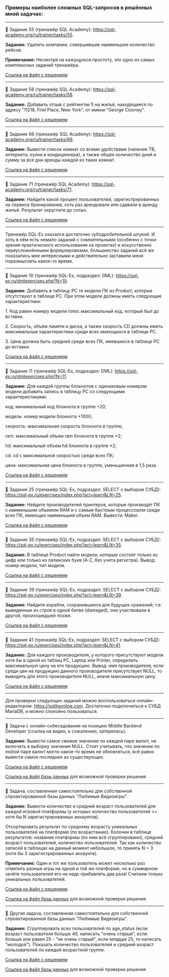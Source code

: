 ### Примеры наиболее сложных SQL-запросов в решённых мной задачах:

------------------------------------------------------------

📜 Задание 55 (тренажёр SQL Academy): https://sql-academy.org/ru/trainer/tasks/55.

**Задание:** Удалить компании, совершившие наименьшее количество рейсов.

**Примечание:** Несмотря на кажущуюся простоту, это одно из самых комплексных заданий тренажёра.

[Ссылка на файл с решением](https://github.com/sudomango/MariaDB-SQL-Exercises/blob/main/sql_academy_online/Task%20Solution%20%2355%20(MySQL).sql)

------------------------------------------------------------

📜 Задание 58 (тренажёр SQL Academy): https://sql-academy.org/ru/trainer/tasks/58.

**Задание:** Добавить отзыв с рейтингом 5 на жильё, находящиеся по адресу "11218, Friel Place, New York", от имени "George Clooney".

[Ссылка на файл с решением](https://github.com/sudomango/MariaDB-SQL-Exercises/blob/main/sql_academy_online/Task%20Solution%20%2358%20(MySQL).sql)

------------------------------------------------------------

📜 Задание 66 (тренажёр SQL Academy): https://sql-academy.org/ru/trainer/tasks/66.

**Задание:** Вывести список комнат со всеми удобствами (наличие ТВ, интернета, кухни и кондиционера), а также общее количество дней и сумму за все дни аренды каждой из таких комнат.

[Ссылка на файл с решением](https://github.com/sudomango/MariaDB-SQL-Exercises/blob/main/sql_academy_online/Task%20Solution%20%2366%20(MySQL).sql)

------------------------------------------------------------

📜 Задание 71 (тренажёр SQL Academy): https://sql-academy.org/ru/trainer/tasks/71.

**Задание:** Найдите какой процент пользователей, зарегистрированных на сервисе бронирования, хоть раз арендовали или сдавали в аренду жильё. Результат округлите до сотых.

[Ссылка на файл с решением](https://github.com/sudomango/MariaDB-SQL-Exercises/blob/main/sql_academy_online/Task%20Solution%20%2371%20(MySQL).sql)

------------------------------------------------------------

Тренажёр SQL-Ex оказался достаточно зубодробительной штукой. И хоть в нём есть немало заданий с сомнительными (особенно с точки зрения практического использования на проектах) и искусственно переусложнёнными формулировками, большинство заданий всё же показались мне интересными и действительно заставили меня поразмыслить какое-то время.

------------------------------------------------------------

📜 Задание 10 (тренажёр SQL-Ex, подраздел: DML): https://sql-ex.ru/dmlexercises.php?N=10.

**Задание:** Добавить в таблицу PC те модели ПК из Product, которые отсутствуют в таблице PC. При этом модели должны иметь следующие характеристики:

1\. Код равен номеру модели плюс максимальный код, который был до вставки.

2\. Скорость, объём памяти и диска, а также скорость CD должны иметь максимальные характеристики среди всех имеющихся в таблице PC.

3\. Цена должна быть средней среди всех ПК, имевшихся в таблице PC до вставки.

[Ссылка на файл с решением](https://github.com/sudomango/MariaDB-SQL-Exercises/blob/main/sql_ex_online/Task%20Solution%20%2310%20(DML).sql)

------------------------------------------------------------

📜 Задание 11 (тренажёр SQL-Ex, подраздел: DML): https://sql-ex.ru/dmlexercises.php?N=11.

**Задание:** Для каждой группы блокнотов с одинаковым номером модели добавить запись в таблицу PC со следующими характеристиками:

код: минимальный код блокнота в группе +20;

модель: номер модели блокнота +1000;

скорость: максимальная скорость блокнота в группе;

ram: максимальный объем ram блокнота в группе *2;

hd: максимальный объем hd блокнота в группе *2;

cd: cd c максимальной скоростью среди всех ПК;

цена: максимальная цена блокнота в группе, уменьшенная в 1,5 раза.

[Ссылка на файл с решением](https://github.com/sudomango/MariaDB-SQL-Exercises/blob/main/sql_ex_online/Task%20Solution%20%2311%20(DML).sql)

------------------------------------------------------------

📜 Задание 25 (тренажёр SQL-Ex, подраздел: SELECT с выбором СУБД): https://sql-ex.ru/exercises/index.php?act=learn&LN=25.

**Задание:** Найдите производителей принтеров, которые производят ПК с наименьшим объемом RAM и с самым быстрым процессором среди всех ПК, имеющих наименьший объем RAM. Вывести: Maker.

[Ссылка на файл с решением](https://github.com/sudomango/MariaDB-SQL-Exercises/blob/main/sql_ex_online/Task%20Solution%20%2325%20(SELECT).sql)

------------------------------------------------------------

📜 Задание 35 (тренажёр SQL-Ex, подраздел: SELECT с выбором СУБД): https://sql-ex.ru/exercises/index.php?act=learn&LN=35.

**Задание:** В таблице Product найти модели, которые состоят только из цифр или только из латинских букв (A-Z, без учета регистра). Вывод: номер модели, тип модели.

[Ссылка на файл с решением](https://github.com/sudomango/MariaDB-SQL-Exercises/blob/main/sql_ex_online/Task%20Solution%20%2335%20(SELECT).sql)

------------------------------------------------------------

📜 Задание 39 (тренажёр SQL-Ex, подраздел: SELECT с выбором СУБД): https://sql-ex.ru/exercises/index.php?act=learn&LN=39.

**Задание:** Найдите корабли, сохранившиеся для будущих сражений; т.е. выведенные из строя в одной битве (damaged), они участвовали в другой, произошедшей позже.

[Ссылка на файл с решением](https://github.com/sudomango/MariaDB-SQL-Exercises/blob/main/sql_ex_online/Task%20Solution%20%2339%20(SELECT).sql)

------------------------------------------------------------

📜 Задание 41 (тренажёр SQL-Ex, подраздел: SELECT с выбором СУБД): https://sql-ex.ru/exercises/index.php?act=learn&LN=41.

**Задание:** Для каждого производителя, у которого присутствуют модели хотя бы в одной из таблиц PC, Laptop или Printer, определить максимальную цену на его продукцию. Вывод: имя производителя, если среди цен на продукцию данного производителя присутствует NULL, то выводить для этого производителя NULL, иначе максимальную цену.

[Ссылка на файл с решением](https://github.com/sudomango/MariaDB-SQL-Exercises/blob/main/sql_ex_online/Task%20Solution%20%2341%20(SELECT).sql)

------------------------------------------------------------

Для проверки следующих заданий можно воспользоваться онлайн-редактором: https://sqliteonline.com. Достаточно подключиться к СУБД MariaDB, и можно спокойно пользоваться.

------------------------------------------------------------

📜 Задача с онлайн-собеседования на позицию Middle Backend Developer (ссылка на видео, к сожалению, затерялась).

**Задание:** Вывести самое свежее значение по каждой паре валют, не включать в выборку значения NULL. Стоит учитывать, что значение по любой паре валют могло какое-то время не обновляться, всё равно вывести самое последнее из существующих.

[Ссылка на файл с решением](https://github.com/sudomango/MariaDB-SQL-Exercises/blob/main/currency_pairs_task_backend/Task%20Solution%20(MariaDB).sql)

[Ссылка на файл базы данных](https://github.com/sudomango/MariaDB-SQL-Exercises/blob/main/currency_pairs_task_backend/Schema%20%26%20Data.sql) для возможной проверки решения

------------------------------------------------------------

📜 Задача, составленная самостоятельно для собственной спроектированной базы данных "Любимые Видеоигры".

**Задание:** Вывести количество и средний возраст пользователей для каждой игровой платформы (у которых количество пользователей >= хотя бы N зарегистрированных аккаунтов).

Отсортировать результат по среднему возрасту уникальных пользователей на платформе (по возрастанию). Колонки в таблице результатов: название платформы (по ним всё сгруппировано), средний возраст пользователей, количество пользователей. Так как количество записей в таблицах на данный момент небольшое, то принять N = 3 (хотя бы 3 зарегистрированных аккаунта).

**Примечание:** Один и тот же пользователь может несколько раз отметить разные игры на одной и той же платформе, но в суммарном зачёте пользователей его не надо прибавлять два раза! Считаем только уникальных пользователей.

[Ссылка на файл с решением](https://github.com/sudomango/MariaDB-SQL-Exercises/blob/main/favorite_videogames_sql/Task%20Solution%20%2313%20(MariaDB).sql)

[Ссылка на файл базы данных](https://github.com/sudomango/MariaDB-SQL-Exercises/blob/main/favorite_videogames_sql/Schema%20%26%20Data%20(MariaDB%20Dump).sql) для возможной проверки решения

------------------------------------------------------------

📜 Другая задача, составленная самостоятельно для собственной спроектированной базы данных "Любимые Видеоигры".

**Задание:** Сгруппировать всех пользователей по age_status (если возраст пользователя больше 40, написать "очень старый", если больше или равен 25 - "не очень старый", если младше 25, то написать "молодой"). Показать количество пользователей и средний возраст пользователей по каждой возрастной группе.

[Ссылка на файл с решением](https://github.com/sudomango/MariaDB-SQL-Exercises/blob/main/favorite_videogames_sql/Task%20Solution%20%2315%20(MariaDB).sql)

[Ссылка на файл базы данных](https://github.com/sudomango/MariaDB-SQL-Exercises/blob/main/favorite_videogames_sql/Schema%20%26%20Data%20(MariaDB%20Dump).sql) для возможной проверки решения
